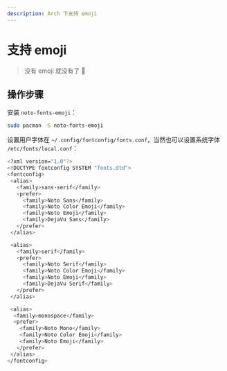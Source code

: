 ```yaml
---
description: Arch 下支持 emoji
---
```


# 支持 emoji

> 没有 emoji 就没有了 :thinking:

## 操作步骤

安装 `noto-fonts-emoji`：

```bash
sudo pacman -S noto-fonts-emoji
```

设置用户字体在 `~/.config/fontconfig/fonts.conf`，当然也可以设置系统字体 `/etc/fonts/local.conf`：

```bash
<?xml version="1.0"?>
<!DOCTYPE fontconfig SYSTEM "fonts.dtd">
<fontconfig>
 <alias>
   <family>sans-serif</family>
   <prefer>
     <family>Noto Sans</family>
     <family>Noto Color Emoji</family>
     <family>Noto Emoji</family>
     <family>DejaVu Sans</family>
   </prefer> 
 </alias>

 <alias>
   <family>serif</family>
   <prefer>
     <family>Noto Serif</family>
     <family>Noto Color Emoji</family>
     <family>Noto Emoji</family>
     <family>DejaVu Serif</family>
   </prefer>
 </alias>

 <alias>
  <family>monospace</family>
  <prefer>
    <family>Noto Mono</family>
    <family>Noto Color Emoji</family>
    <family>Noto Emoji</family>
   </prefer>
 </alias>
</fontconfig>
```